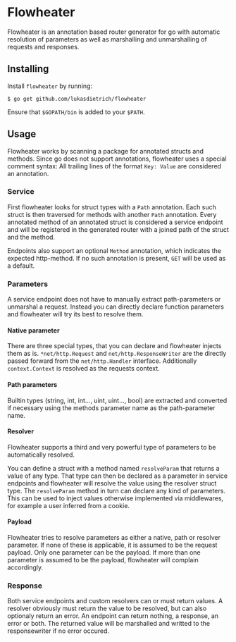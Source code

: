 # Flowheater

Flowheater is an annotation based router generator for go with automatic
resolution of parameters as well as marshalling and unmarshalling of requests
and responses.

## Installing

Install `flowheater` by running:

```
$ go get github.com/lukasdietrich/flowheater
```

Ensure that `$GOPATH/bin` is added to your `$PATH`.

## Usage

Flowheater works by scanning a package for annotated structs and methods.
Since go does not support annotations, flowheater uses a special comment syntax:
All trailing lines of the format `Key: Value` are considered an annotation.

### Service

First flowheater looks for struct types with a `Path` annotation.
Each such struct is then traversed for methods with another `Path` annotation.
Every annotated method of an annotated struct is considered a service endpoint
and will be registered in the generated router with a joined path of the struct
and the method.

Endpoints also support an optional `Method` annotation, which indicates the
expected http-method. If no such annotation is present, `GET` will be used as
a default.

### Parameters

A service endpoint does not have to manually extract path-parameters or 
unmarshal a request. Instead you can directly declare function parameters and
flowheater will try its best to resolve them.

#### Native parameter

There are three special types, that you can declare and flowheater injects them
as is. `*net/http.Request` and `net/http.ResponseWriter` are the directly passed
forward from the `net/http.Handler` interface. Additionally `context.Context` is
resolved as the requests context.

#### Path parameters

Builtin types (string, int, int..., uint, uint..., bool) are extracted and
converted if necessary using the methods parameter name as the path-parameter
name.

#### Resolver

Flowheater supports a third and very powerful type of parameters to be
automatically resolved.

You can define a struct with a method named `resolveParam` that returns a value
of any type. That type can then be declared as a parameter in service endpoints
and flowheater will resolve the value using the resolver struct type.
The `resolveParam` method in turn can declare any kind of parameters.
This can be used to inject values otherwise implemented via middlewares, for
example a user inferred from a cookie.

#### Payload

Flowheater tries to resolve parameters as either a native, path or resolver
parameter.
If none of these is applicable, it is assumed to be the request payload.
Only one parameter can be the payload. If more than one parameter is assumed
to be the payload, flowheater will complain accordingly.

### Response

Both service endpoints and custom resolvers can or must return values.
A resolver obviously must return the value to be resolved, but can also
optionaly return an error. An endpoint can return nothing, a response, an error
or both. The returned value will be marshalled and writted to the responsewriter
if no error occured.

